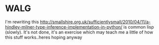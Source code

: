 # WALG

I'm rewriting this http://smallshire.org.uk/sufficientlysmall/2010/04/11/a-hindley-milner-type-inference-implementation-in-python/ is common lisp (slowly). It's not done, it's an exercise which may teach me a little of how this stuff works..heres hoping anyway
